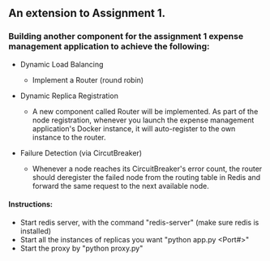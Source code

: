 ## An extension to Assignment 1.

### Building another component for the assignment 1 expense management application to achieve the following:

- Dynamic Load Balancing
  - Implement a Router (round robin)

- Dynamic Replica Registration
  - A new component called Router will be implemented. As part of the node registration, whenever you launch the expense management application's Docker instance, it will auto-register to the own instance to the router.
    
- Failure Detection (via CircutBreaker)
  - Whenever a node reaches its CircuitBreaker's error count, the router should deregister the failed node from the routing table
    in Redis and forward the same request to the next available node.

#### Instructions:
- Start redis server, with the command "redis-server" (make sure redis is installed)
- Start all the instances of replicas you want "python app.py <Port#>"
- Start the proxy by "python proxy.py"
